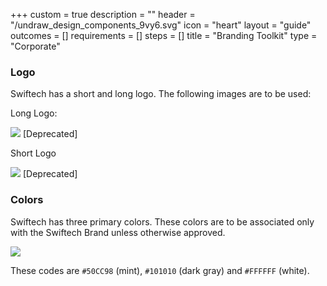 +++
custom = true
description = ""
header = "/undraw_design_components_9vy6.svg"
icon = "heart"
layout = "guide"
outcomes = []
requirements = []
steps = []
title = "Branding Toolkit"
type = "Corporate"

### Logo

Swiftech has a short and long logo. The following images are to be used:

Long Logo:

![](/dblogo.png) \[Deprecated]

Short Logo

![](/android-icon-192x192.png) \[Deprecated]

### Colors

Swiftech has three primary colors. These colors are to be associated only with the Swiftech Brand unless otherwise approved.

![](/50cc98.png)

These codes are `#50CC98` (mint), `#101010` (dark gray) and `#FFFFFF` (white).